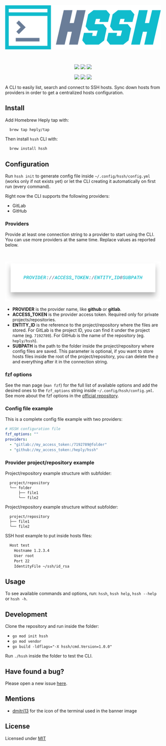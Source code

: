 <br>
<p align="center"><img src="./assets/hssh.svg" /></p>
<br>
<p align="center">
<img src="https://img.shields.io/github/go-mod/go-version/heply/hssh?color=10bccd&style=for-the-badge" />
<img src="https://img.shields.io/github/v/release/heply/hssh?color=10bccd&style=for-the-badge" />
<img src="https://img.shields.io/github/license/heply/hssh?color=10bccd&style=for-the-badge" />
</p>
<p align="center">
<img src="https://img.shields.io/github/issues-pr/heply/hssh?color=10bccd&style=for-the-badge" />
<img src="https://img.shields.io/github/issues/heply/hssh?color=10bccd&style=for-the-badge" />
<img src="https://img.shields.io/github/contributors/heply/hssh?color=10bccd&style=for-the-badge" />
</p>

A CLI to easily list, search and connect to SSH hosts. Sync down hosts from providers in order to get a centralized hosts configuration.

## Install

Add Homebrew Heply tap with:

```bash
  brew tap heply/tap
```

Then install `hssh` CLI with:

```bash
  brew install hssh
```

## Configuration

Run `hssh init` to generate config file inside `~/.config/hssh/config.yml` (works only if not exists yet) or let the CLI creating it automatically on first run (every command).

Right now the CLI supports the following providers:

- GitLab
- GitHub

### Providers

Provide at least one connection string to a provider to start using the CLI. You can use more providers at the same time. Replace values as reported below.

<br>
<p align="center">
<img src="./assets/provider.svg" />
</p>

- **PROVIDER** is the provider name, like **github** or **gitlab**.
- **ACCESS_TOKEN** is the provider access token. Required only for private projects/repositories.
- **ENTITY_ID** is the reference to the project/repository where the files are stored. For GitLab is the project ID, you can find it under the project name (eg. `7192789`). For GitHub is the name of the repository (eg. `heply/hssh`).
- **SUBPATH** is the path to the folder inside the project/repository where config files are saved. This parameter is optional, if you want to store hosts files inside the root of the project/repository, you can delete the `@` and everything after it in the connection string.

### fzf options

See the man page (`man fzf`) for the full list of available options and add the desired ones to the `fzf_options` string inside `~/.config/hssh/config.yml`. See more about the fzf options in the [official repository](https://github.com/junegunn/fzf#options).

### Config file example

This is a complete config file example with two providers:

```yaml
# HSSH configuration file
fzf_options: ""
providers:
  - "gitlab://my_access_token:/7192789@folder"
  - "github://my_access_token:/heply/hssh"
```

### Provider project/repository example

Project/repository example structure with subfolder:

```
  project/repository
  └── folder
      ├── file1
      └── file2
```

Project/repository example structure without subfolder:

```
  project/repository
  ├── file1
  └── file2
```

SSH host example to put inside hosts files:

```bash
  Host test
    Hostname 1.2.3.4
    User root
    Port 22
    IdentityFile ~/ssh/id_rsa
```

## Usage

To see available commands and options, run: `hssh`, `hssh help`, `hssh --help` or `hssh -h`.

## Development

Clone the repository and run inside the folder:

- `go mod init hssh`
- `go mod vendor`
- `go build -ldflags="-X hssh/cmd.Version=1.0.0"`

Run `./hssh` inside the folder to test the CLI.

## Have found a bug?

Please open a new issue [here](https://github.com/heply/hssh/issues).

## Mentions

- [dmitri13](https://www.flaticon.com/authors/dmitri13) for the icon of the terminal used in the banner image

## License

Licensed under [MIT](./LICENSE)

